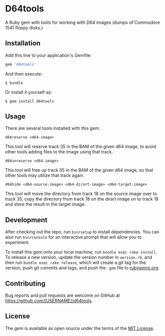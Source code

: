 # D64tools

A Ruby gem with tools for working with D64 images (dumps of Commodore 1541 floppy disks.)

## Installation

Add this line to your application's Gemfile:

```ruby
gem 'd64tools'
```

And then execute:

    $ bundle

Or install it yourself as:

    $ gem install d64tools

## Usage

There are several tools installed with this gem:

```
d64reserve <d64-image>
```
This tool will reserve track 35 in the BAM of the given d64 image, to avoid other tools adding files to the image using that track.

```
d64unreserve <d64-image>
```
This tool will free up track 35 in the BAM of the given d64 image, so that other tools may utilize that track again.

```
d64hide <d64-source-image> <d64-dirart-image> <d64-target-image>
```
This tool will move the directory from track 18 on the source image over to track 35, copy the directory from track 18 on the dirart image on to track 18 and store the result in the target image.

## Development

After checking out the repo, run `bin/setup` to install dependencies. You can also run `bin/console` for an interactive prompt that will allow you to experiment.

To install this gem onto your local machine, run `bundle exec rake install`. To release a new version, update the version number in `version.rb`, and then run `bundle exec rake release`, which will create a git tag for the version, push git commits and tags, and push the `.gem` file to [rubygems.org](https://rubygems.org).

## Contributing

Bug reports and pull requests are welcome on GitHub at https://github.com/[USERNAME]/d64tools.


## License

The gem is available as open source under the terms of the [MIT License](http://opensource.org/licenses/MIT).

